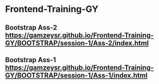 # Frontend-Training-GY

## Bootstrap Ass-2 https://gamzeysr.github.io/Frontend-Training-GY/BOOTSTRAP/session-1/Ass-2/index.html

## Bootstrap Ass-1 https://gamzeysr.github.io/Frontend-Training-GY/BOOTSTRAP/session-1/Ass-1/index.html 
